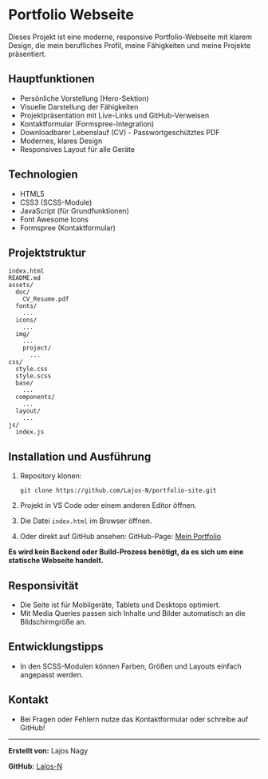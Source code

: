 # Portfolio Webseite

Dieses Projekt ist eine moderne, responsive Portfolio-Webseite mit klarem Design, die mein berufliches Profil, meine Fähigkeiten und meine Projekte präsentiert.

## Hauptfunktionen

-   Persönliche Vorstellung (Hero-Sektion)
-   Visuelle Darstellung der Fähigkeiten
-   Projektpräsentation mit Live-Links und GitHub-Verweisen
-   Kontaktformular (Formspree-Integration)
-   Downloadbarer Lebenslauf (CV) - Passwortgeschütztes PDF
-   Modernes, klares Design
-   Responsives Layout für alle Geräte

## Technologien

-   HTML5
-   CSS3 (SCSS-Module)
-   JavaScript (für Grundfunktionen)
-   Font Awesome Icons
-   Formspree (Kontaktformular)

## Projektstruktur

```
index.html
README.md
assets/
  doc/
    CV_Resume.pdf
  fonts/
    ...
  icons/
    ...
  img/
    ...
    project/
      ...
css/
  style.css
  style.scss
  base/
    ...
  components/
    ...
  layout/
    ...
js/
  index.js
```

## Installation und Ausführung

1. Repository klonen:
    ```
    git clone https://github.com/Lajos-N/portfolio-site.git
    ```
2. Projekt in VS Code oder einem anderen Editor öffnen.
3. Die Datei `index.html` im Browser öffnen.
   
1. Oder direkt auf GitHub ansehen: GitHub-Page: <a href="https://lajos-n.github.io/portfolio-site/" target="_blank">Mein Portfolio</a>

**Es wird kein Backend oder Build-Prozess benötigt, da es sich um eine statische Webseite handelt.**

## Responsivität

-   Die Seite ist für Mobilgeräte, Tablets und Desktops optimiert.
-   Mit Media Queries passen sich Inhalte und Bilder automatisch an die Bildschirmgröße an.

## Entwicklungstipps

-   In den SCSS-Modulen können Farben, Größen und Layouts einfach angepasst werden.

## Kontakt

-   Bei Fragen oder Fehlern nutze das Kontaktformular oder schreibe auf GitHub!

---

**Erstellt von:** Lajos Nagy

**GitHub:** [Lajos-N](https://github.com/Lajos-N)
